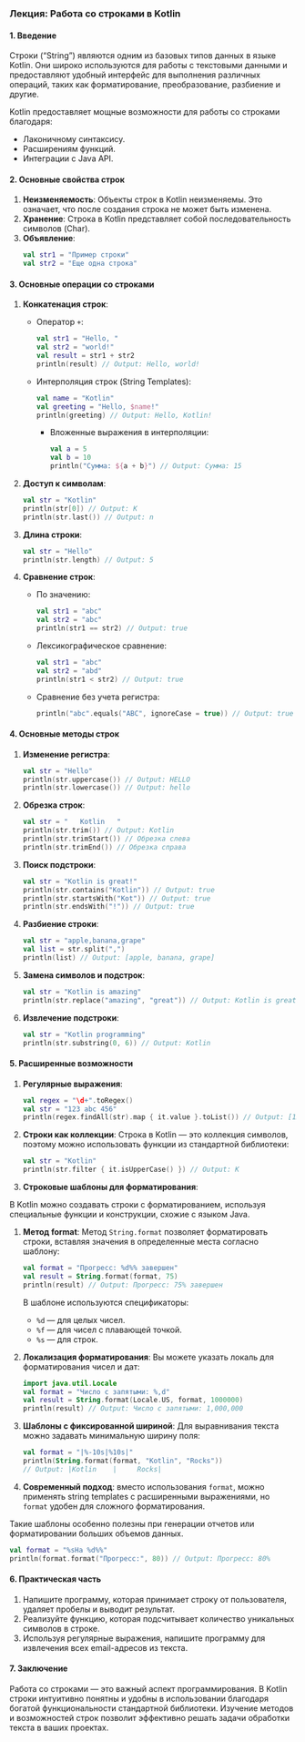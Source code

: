### Лекция: Работа со строками в Kotlin

#### 1. Введение
Строки (“String”) являются одним из базовых типов данных в языке Kotlin. Они широко используются для работы с текстовыми данными и предоставляют удобный интерфейс для выполнения различных операций, таких как форматирование, преобразование, разбиение и другие.

Kotlin предоставляет мощные возможности для работы со строками благодаря:
- Лаконичному синтаксису.
- Расширениям функций.
- Интеграции с Java API.

#### 2. Основные свойства строк
1. **Неизменяемость**: Объекты строк в Kotlin неизменяемы. Это означает, что после создания строка не может быть изменена.
2. **Хранение**: Строка в Kotlin представляет собой последовательность символов (Char).
3. **Объявление**:
   ```kotlin
   val str1 = "Пример строки"
   val str2 = "Еще одна строка"
   ```

#### 3. Основные операции со строками

1. **Конкатенация строк**:
   - Оператор `+`:
     ```kotlin
     val str1 = "Hello, "
     val str2 = "world!"
     val result = str1 + str2
     println(result) // Output: Hello, world!
     ```
   - Интерполяция строк (String Templates):
     ```kotlin
     val name = "Kotlin"
     val greeting = "Hello, $name!"
     println(greeting) // Output: Hello, Kotlin!
     ```
     - Вложенные выражения в интерполяции:
       ```kotlin
       val a = 5
       val b = 10
       println("Сумма: ${a + b}") // Output: Сумма: 15
       ```

2. **Доступ к символам**:
   ```kotlin
   val str = "Kotlin"
   println(str[0]) // Output: K
   println(str.last()) // Output: n
   ```

3. **Длина строки**:
   ```kotlin
   val str = "Hello"
   println(str.length) // Output: 5
   ```

4. **Сравнение строк**:
   - По значению:
     ```kotlin
     val str1 = "abc"
     val str2 = "abc"
     println(str1 == str2) // Output: true
     ```
   - Лексикографическое сравнение:
     ```kotlin
     val str1 = "abc"
     val str2 = "abd"
     println(str1 < str2) // Output: true
     ```
   - Сравнение без учета регистра:
     ```kotlin
     println("abc".equals("ABC", ignoreCase = true)) // Output: true
     ```

#### 4. Основные методы строк

1. **Изменение регистра**:
   ```kotlin
   val str = "Hello"
   println(str.uppercase()) // Output: HELLO
   println(str.lowercase()) // Output: hello
   ```

2. **Обрезка строк**:
   ```kotlin
   val str = "   Kotlin   "
   println(str.trim()) // Output: Kotlin
   println(str.trimStart()) // Обрезка слева
   println(str.trimEnd()) // Обрезка справа
   ```

3. **Поиск подстроки**:
   ```kotlin
   val str = "Kotlin is great!"
   println(str.contains("Kotlin")) // Output: true
   println(str.startsWith("Kot")) // Output: true
   println(str.endsWith("!")) // Output: true
   ```

4. **Разбиение строки**:
   ```kotlin
   val str = "apple,banana,grape"
   val list = str.split(",")
   println(list) // Output: [apple, banana, grape]
   ```

5. **Замена символов и подстрок**:
   ```kotlin
   val str = "Kotlin is amazing"
   println(str.replace("amazing", "great")) // Output: Kotlin is great
   ```

6. **Извлечение подстроки**:
   ```kotlin
   val str = "Kotlin programming"
   println(str.substring(0, 6)) // Output: Kotlin
   ```

#### 5. Расширенные возможности

1. **Регулярные выражения**:
   ```kotlin
   val regex = "\d+".toRegex()
   val str = "123 abc 456"
   println(regex.findAll(str).map { it.value }.toList()) // Output: [123, 456]
   ```

2. **Строки как коллекции**:
   Строка в Kotlin — это коллекция символов, поэтому можно использовать функции из стандартной библиотеки:
   ```kotlin
   val str = "Kotlin"
   println(str.filter { it.isUpperCase() }) // Output: K
   ```

3. **Строковые шаблоны для форматирования**:

В Kotlin можно создавать строки с форматированием, используя специальные функции и конструкции, схожие с языком Java.

1. **Метод format**:
   Метод `String.format` позволяет форматировать строки, вставляя значения в определенные места согласно шаблону:
   ```kotlin
   val format = "Прогресс: %d%% завершен"
   val result = String.format(format, 75)
   println(result) // Output: Прогресс: 75% завершен
   ```

   В шаблоне используются спецификаторы:
   - `%d` — для целых чисел.
   - `%f` — для чисел с плавающей точкой.
   - `%s` — для строк.

2. **Локализация форматирования**:
   Вы можете указать локаль для форматирования чисел и дат:
   ```kotlin
   import java.util.Locale
   val format = "Число с запятыми: %,d"
   val result = String.format(Locale.US, format, 1000000)
   println(result) // Output: Число с запятыми: 1,000,000
   ```

3. **Шаблоны с фиксированной шириной**:
   Для выравнивания текста можно задавать минимальную ширину поля:
   ```kotlin
   val format = "|%-10s|%10s|"
   println(String.format(format, "Kotlin", "Rocks"))
   // Output: |Kotlin    |     Rocks|
   ```

4. **Современный подход**: вместо использования `format`, можно применять string templates с расширенными выражениями, но `format` удобен для сложного форматирования.

Такие шаблоны особенно полезны при генерации отчетов или форматировании больших объемов данных.
   ```kotlin
   val format = "%sНа %d%%"
   println(format.format("Прогресс:", 80)) // Output: Прогресс: 80%
   ```

#### 6. Практическая часть
1. Напишите программу, которая принимает строку от пользователя, удаляет пробелы и выводит результат.
2. Реализуйте функцию, которая подсчитывает количество уникальных символов в строке.
3. Используя регулярные выражения, напишите программу для извлечения всех email-адресов из текста.

#### 7. Заключение
Работа со строками — это важный аспект программирования. В Kotlin строки интуитивно понятны и удобны в использовании благодаря богатой функциональности стандартной библиотеки. Изучение методов и возможностей строк позволит эффективно решать задачи обработки текста в ваших проектах.

